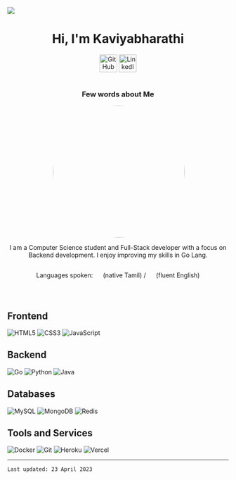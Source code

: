 ![](https://user-images.githubusercontent.com/59575502/127335491-fdba1874-e943-4d3c-ab8c-678ffe22f8b8.png)

<h1 align="center">Hi, I'm Kaviyabharathi</h1>
<p align="center">
  <a href="https://github.com/Bharathi4real" target="_blank"><img alt="GitHub" src="https://img.shields.io/badge/github%20-%23121011.svg?&style=for-the-badge&logo=github&logoColor=white" height="40" /></a>
  <a href="https://www.linkedin.com/in/kaviyabharathi/" target="_blank"><img alt="LinkedIn" src="https://img.shields.io/badge/linkedin-%230077B5.svg?&style=for-the-badge&logo=linkedin&logoColor=white" height="40" /></a>  
</p> 

<div style="display:flex; justify-content:center; align-items:center; flex-direction:column">
  <h3> Few words about Me</h3>
  <img align="right" width="300" height="300" src="https://github.com/Adam-pw/Adam-pw/blob/main/animation_500_kxa883sd.gif" style="border-radius:50%"/>
  
  <p style="text-align:center">
   I am a Computer Science student and Full-Stack developer with a focus on Backend development. I enjoy improving my skills in Go Lang.

Languages spoken: <img width="15" height="15" src="https://www.growthbunker.dev/images/vueflags/flags/in.svg"> (native Tamil) / <img width="15" height="15" src="https://www.growthbunker.dev/images/vueflags/flags/us.svg"> (fluent English)

  </p>
</div>


<div>
  <p>

## Frontend
![HTML5](https://img.shields.io/badge/HTML5-%23E34F26.svg?style=for-the-badge&logo=html5&logoColor=white) ![CSS3](https://img.shields.io/badge/CSS3-%231572B6.svg?style=for-the-badge&logo=css3&logoColor=white) ![JavaScript](https://img.shields.io/badge/JavaScript-%23323330.svg?style=for-the-badge&logo=javascript&logoColor=%23F7DF1E) 

## Backend
![Go](https://img.shields.io/badge/Go-%2300ADD8.svg?style=for-the-badge&logo=go&logoColor=white) ![Python](https://img.shields.io/badge/Python-%233776AB.svg?style=for-the-badge&logo=python&logoColor=white) ![Java](https://img.shields.io/badge/Java-%23EC2025.svg?style=for-the-badge&logo=java&logoColor=white)   

## Databases
![MySQL](https://img.shields.io/badge/MySQL-%2300f.svg?style=for-the-badge&logo=mysql&logoColor=white) ![MongoDB](https://img.shields.io/badge/MongoDB-%234ea94b.svg?style=for-the-badge&logo=mongodb&logoColor=white) ![Redis](https://img.shields.io/badge/Redis-%23DC382D.svg?style=for-the-badge&logo=redis&logoColor=white)

## Tools and Services
![Docker](https://img.shields.io/badge/Docker-%232496ED.svg?style=for-the-badge&logo=docker&logoColor=white) ![Git](https://img.shields.io/badge/Git-%23F05033.svg?style=for-the-badge&logo=git&logoColor=white) ![Heroku](https://img.shields.io/badge/Heroku-%23430098.svg?style=for-the-badge&logo=heroku&logoColor=white) ![Vercel](https://img.shields.io/badge/Vercel-%23000000.svg?style=for-the-badge&logo=vercel&logoColor=white)
   
  </P>
</div>





---
`Last updated: 23 April 2023`
